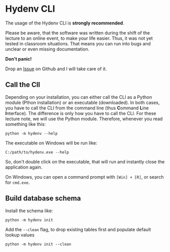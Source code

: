 # Hydenv CLI

The usage of the Hydenv CLI is **strongly recommended**.

Please be aware, that the software was written during the shift of the lecture
to an online event, to make your life easier. Thus, it was not yet tested in
classroom situations. That means you can run into bugs and unclear or even missing
documentation.

**Don't panic!**

Drop an [Issue](https://github.com/data-hydenv/hydenv-database/issues/new) on Github
and I will take care of it.

## Call the ClI

Depending on your installation, you can either call the CLI as a Python module
(Pthon installation) or an executable (downloaded). In both cases, you have to
call the CLI from the command line (thus **C**ommand **L**ine **I**nterface).
The difference is only how you have to call the CLI. For these lecture note,
we will use the Python module. Therefore, whenever you read something like this:

```
python -m hydenv --help
```

The executable on Windows will be run like:

```
C:/path/to/hydenv.exe --help
```

So, don't double click on the executable, that will run and instantly close
the application again.

On Windows, you can open a command prompt with `[Win] + [R]`, or search for `cmd.exe`.

## Build database schema

Install the schema like:

```
python -m hydenv init
```

Add the `--clean` flag, to drop existing tables first and populate default lookup values

```
python -m hydenv init --clean
```
